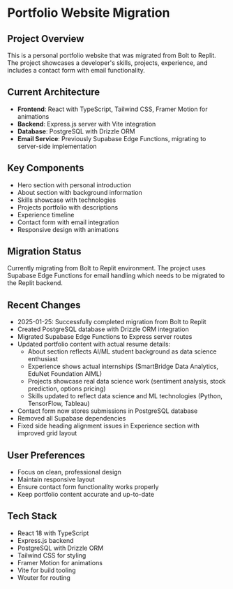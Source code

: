 # Portfolio Website Migration

## Project Overview
This is a personal portfolio website that was migrated from Bolt to Replit. The project showcases a developer's skills, projects, experience, and includes a contact form with email functionality.

## Current Architecture
- **Frontend**: React with TypeScript, Tailwind CSS, Framer Motion for animations
- **Backend**: Express.js server with Vite integration
- **Database**: PostgreSQL with Drizzle ORM
- **Email Service**: Previously Supabase Edge Functions, migrating to server-side implementation

## Key Components
- Hero section with personal introduction
- About section with background information
- Skills showcase with technologies
- Projects portfolio with descriptions
- Experience timeline
- Contact form with email integration
- Responsive design with animations

## Migration Status
Currently migrating from Bolt to Replit environment. The project uses Supabase Edge Functions for email handling which needs to be migrated to the Replit backend.

## Recent Changes
- 2025-01-25: Successfully completed migration from Bolt to Replit
- Created PostgreSQL database with Drizzle ORM integration
- Migrated Supabase Edge Functions to Express server routes
- Updated portfolio content with actual resume details:
  - About section reflects AI/ML student background as data science enthusiast
  - Experience shows actual internships (SmartBridge Data Analytics, EduNet Foundation AIML)
  - Projects showcase real data science work (sentiment analysis, stock prediction, options pricing)
  - Skills updated to reflect data science and ML technologies (Python, TensorFlow, Tableau)
- Contact form now stores submissions in PostgreSQL database
- Removed all Supabase dependencies
- Fixed side heading alignment issues in Experience section with improved grid layout

## User Preferences
- Focus on clean, professional design
- Maintain responsive layout
- Ensure contact form functionality works properly
- Keep portfolio content accurate and up-to-date

## Tech Stack
- React 18 with TypeScript
- Express.js backend
- PostgreSQL with Drizzle ORM
- Tailwind CSS for styling
- Framer Motion for animations
- Vite for build tooling
- Wouter for routing